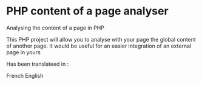 # PHP content of a page analyser
Analysing the content of a page in PHP

This PHP project will allow you to analyse with your page the global content of another page. It would be useful for an easier integration of an external page in yours

Has been translateed in :

French
English
